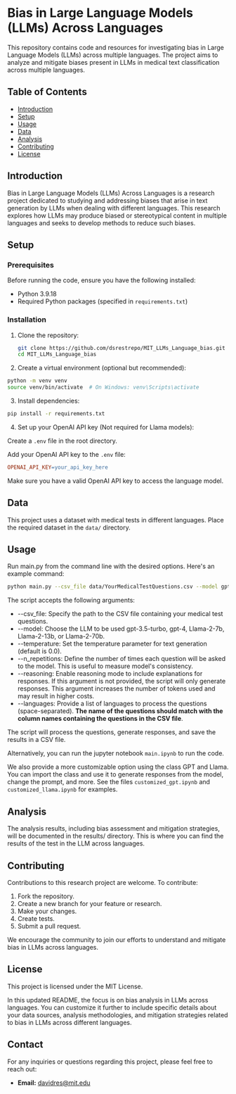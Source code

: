 # Bias in Large Language Models (LLMs) Across Languages

This repository contains code and resources for investigating bias in Large Language Models (LLMs) across multiple languages. The project aims to analyze and mitigate biases present in LLMs in medical text classification across multiple languages.

## Table of Contents

- [Introduction](#introduction)
- [Setup](#setup)
- [Usage](#usage)
- [Data](#data)
- [Analysis](#analysis)
- [Contributing](#contributing)
- [License](#license)

## Introduction

Bias in Large Language Models (LLMs) Across Languages is a research project dedicated to studying and addressing biases that arise in text generation by LLMs when dealing with different languages. This research explores how LLMs may produce biased or stereotypical content in multiple languages and seeks to develop methods to reduce such biases.

## Setup

### Prerequisites

Before running the code, ensure you have the following installed:

- Python 3.9.18
- Required Python packages (specified in `requirements.txt`)

### Installation

1. Clone the repository:

   ```bash
   git clone https://github.com/dsrestrepo/MIT_LLMs_Language_bias.git
   cd MIT_LLMs_Language_bias
    ```


2. Create a virtual environment (optional but recommended):

```bash
python -m venv venv
source venv/bin/activate  # On Windows: venv\Scripts\activate
```

3. Install dependencies:

```bash
pip install -r requirements.txt
```


4. Set up your OpenAI API key (Not required for Llama models):

Create a `.env` file in the root directory.

Add your OpenAI API key to the `.env` file:

```makefile
OPENAI_API_KEY=your_api_key_here
```

Make sure you have a valid OpenAI API key to access the language model.

## Data
This project uses a dataset with medical tests in different languages. Place the required dataset in the `data/` directory.

## Usage

Run main.py from the command line with the desired options. Here's an example command:

```bash
python main.py --csv_file data/YourMedicalTestQuestions.csv --model gpt-3.5-turbo --temperature 0.5 --n_repetitions 3 --reasoning --languages english portuguese french
```

The script accepts the following arguments:

- --csv_file: Specify the path to the CSV file containing your medical test questions.
- --model: Choose the LLM to be used gpt-3.5-turbo, gpt-4, Llama-2-7b, Llama-2-13b, or Llama-2-70b.
- --temperature: Set the temperature parameter for text generation (default is 0.0).
- --n_repetitions: Define the number of times each question will be asked to the model. This is useful to measure model's consistency.
- --reasoning: Enable reasoning mode to include explanations for responses. If this argument is not provided, the script will only generate responses. This argument increases the number of tokens used and may result in higher costs.
- --languages: Provide a list of languages to process the questions (space-separated). **The name of the questions should match with the column names containing the questions in the CSV file**.

The script will process the questions, generate responses, and save the results in a CSV file.

Alternatively, you can run the jupyter notebook `main.ipynb` to run the code.


We also provide a more customizable option using the class GPT and Llama. You can import the class and use it to generate responses from the model, change the prompt, and more. See the files `customized_gpt.ipynb` and `customized_llama.ipynb` for examples.


## Analysis
The analysis results, including bias assessment and mitigation strategies, will be documented in the results/ directory. This is where you can find the results of the test in the LLM across languages.

## Contributing
Contributions to this research project are welcome. To contribute:

1. Fork the repository.
2. Create a new branch for your feature or research.
3. Make your changes.
4. Create tests.
5. Submit a pull request.

We encourage the community to join our efforts to understand and mitigate bias in LLMs across languages.

## License
This project is licensed under the MIT License.


In this updated README, the focus is on bias analysis in LLMs across languages. You can customize it further to include specific details about your data sources, analysis methodologies, and mitigation strategies related to bias in LLMs across different languages.

## Contact

For any inquiries or questions regarding this project, please feel free to reach out:

- **Email:** davidres@mit.edu
